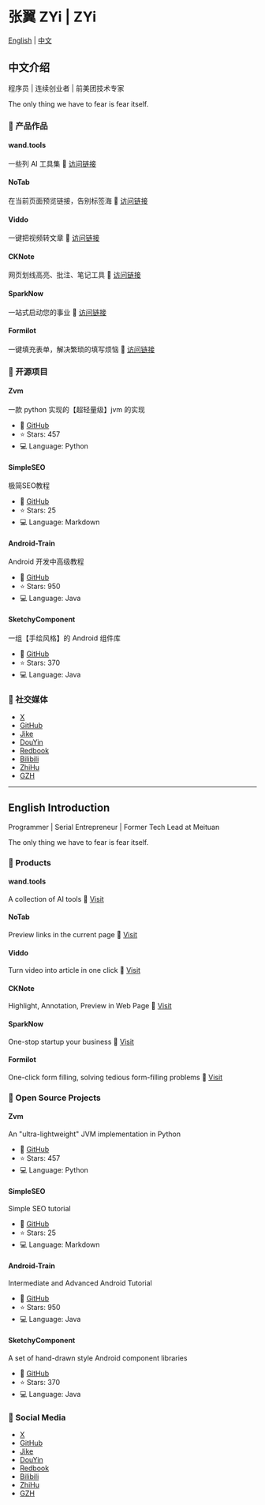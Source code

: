 # 张翼 ZYi | ZYi

[English](#english) | [中文](#chinese)

<h2 id="chinese">中文介绍</h2>

程序员 | 连续创业者 | 前美团技术专家

The only thing we have to fear is fear itself.

### 🚀 产品作品

#### wand.tools
一些列 AI 工具集
🔗 [访问链接](https://wand.tools)

#### NoTab
在当前页面预览链接，告别标签海
🔗 [访问链接](https://notab.wand.tools)

#### Viddo
一键把视频转文章
🔗 [访问链接](https://viddo.pro)

#### CKNote
网页划线高亮、批注、笔记工具
🔗 [访问链接](https://cknote.com)

#### SparkNow
一站式启动您的事业
🔗 [访问链接](https://sparknow.cc)

#### Formilot
一键填充表单，解决繁琐的填写烦恼
🔗 [访问链接](https://formilot.com)

### 🌟 开源项目

#### Zvm
一款 python 实现的【超轻量级】jvm 的实现
- 🔗 [GitHub](https://github.com/5A59/Zvm)
- ⭐ Stars: 457
- 💻 Language: Python

#### SimpleSEO
极简SEO教程
- 🔗 [GitHub](https://github.com/5A59/SimpleSEO)
- ⭐ Stars: 25
- 💻 Language: Markdown

#### Android-Train
Android 开发中高级教程
- 🔗 [GitHub](https://github.com/5A59/android-training)
- ⭐ Stars: 950
- 💻 Language: Java

#### SketchyComponent
一组【手绘风格】的 Android 组件库
- 🔗 [GitHub](https://github.com/5A59/SketchyComponent)
- ⭐ Stars: 370
- 💻 Language: Java

### 📱 社交媒体

- [X](https://x.com/ZYi1024)
- [GitHub](https://github.com/5A59)
- [Jike](https://okjk.co/WSpo0F)
- [DouYin](https://www.douyin.com/user/MS4wLjABAAAA8sOzBjgFmxp5blm8ZSsfcyagzntlYMfOm0dem3AkSWw)
- [Redbook](https://www.xiaohongshu.com/user/profile/5e5930b60000000001003ab4)
- [Bilibili](https://space.bilibili.com/20667846)
- [ZhiHu](https://www.zhihu.com/people/5a59)
- [GZH](https://mp.weixin.qq.com/s/bVQFENOWkPN7EHxtSqBbCA)


---

<h2 id="english">English Introduction</h2>

Programmer | Serial Entrepreneur | Former Tech Lead at Meituan

The only thing we have to fear is fear itself.

### 🚀 Products

#### wand.tools
A collection of AI tools
🔗 [Visit](https://wand.tools)

#### NoTab
Preview links in the current page
🔗 [Visit](https://notab.wand.tools)

#### Viddo
Turn video into article in one click
🔗 [Visit](https://viddo.pro)

#### CKNote
Highlight, Annotation, Preview in Web Page
🔗 [Visit](https://cknote.com)

#### SparkNow
One-stop startup your business
🔗 [Visit](https://sparknow.cc)

#### Formilot
One-click form filling, solving tedious form-filling problems
🔗 [Visit](https://formilot.com)

### 🌟 Open Source Projects

#### Zvm
An "ultra-lightweight" JVM implementation in Python
- 🔗 [GitHub](https://github.com/5A59/Zvm)
- ⭐ Stars: 457
- 💻 Language: Python

#### SimpleSEO
Simple SEO tutorial
- 🔗 [GitHub](https://github.com/5A59/SimpleSEO)
- ⭐ Stars: 25
- 💻 Language: Markdown

#### Android-Train
Intermediate and Advanced Android Tutorial
- 🔗 [GitHub](https://github.com/5A59/android-training)
- ⭐ Stars: 950
- 💻 Language: Java

#### SketchyComponent
A set of hand-drawn style Android component libraries
- 🔗 [GitHub](https://github.com/5A59/SketchyComponent)
- ⭐ Stars: 370
- 💻 Language: Java

### 📱 Social Media

- [X](https://x.com/ZYi1024)
- [GitHub](https://github.com/5A59)
- [Jike](https://okjk.co/WSpo0F)
- [DouYin](https://www.douyin.com/user/MS4wLjABAAAA8sOzBjgFmxp5blm8ZSsfcyagzntlYMfOm0dem3AkSWw)
- [Redbook](https://www.xiaohongshu.com/user/profile/5e5930b60000000001003ab4)
- [Bilibili](https://space.bilibili.com/20667846)
- [ZhiHu](https://www.zhihu.com/people/5a59)
- [GZH](https://mp.weixin.qq.com/s/bVQFENOWkPN7EHxtSqBbCA)

